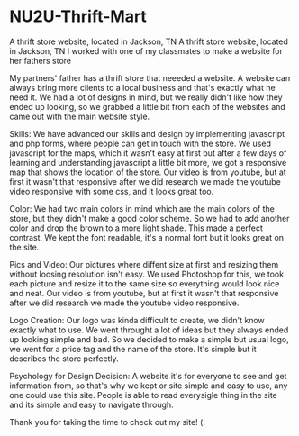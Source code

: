 # NU2U-Thrift-Mart
A thrift store website, located in Jackson, TN A thrift store website, located in Jackson, TN I worked with one of my classmates to make a website for her fathers store

My partners' father has a thrift store that neeeded a website. A website can always bring more clients to a local business and that's exactly what he need it. We had a lot of designs in mind, but we really didn't like how they ended up looking, so we grabbed a little bit from each of the websites and came out with the main website style.

Skills: We have advanced our skills and design by implementing javascript and php forms, where people can get in touch with the store. We used javascript for the maps, which it wasn't easy at first but after a few days of learning and understanding javascript a little bit more, we got a responsive map that shows the location of the store. Our video is from youtube, but at first it wasn't that responsive after we did research we made the youtube video responsive with some css, and it looks great too.

Color: We had two main colors in mind which are the main colors of the store, but they didn't make a good color scheme. So we had to add another color and drop the brown to a more light shade. This made a perfect contrast. We kept the font readable, it's a normal font but it looks great on the site.

Pics and Video: Our pictures where diffent size at first and resizing them without loosing resolution isn't easy. We used Photoshop for this, we took each picture and resize it to the same size so everything would look nice and neat. Our video is from youtube, but at first it wasn't that responsive after we did research we made the youtube video responsive.

Logo Creation: Our logo was kinda difficult to create, we didn't know exactly what to use. We went throught a lot of ideas but they always ended up looking simple and bad. So we decided to make a simple but usual logo, we went for a price tag and the name of the store. It's simple but it describes the store perfectly.

Psychology for Design Decision: A website it's for everyone to see and get information from, so that's why we kept or site simple and easy to use, any one could use this site. People is able to read everysigle thing in the site and its simple and easy to navigate through.

Thank you for taking the time to check out my site! (:
